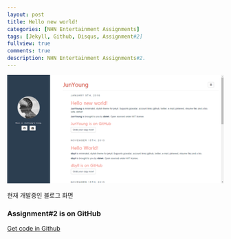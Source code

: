 ```yaml
---
layout: post
title: Hello new world!
categories: [NHN Entertainment Assignments]
tags: [Jekyll, Github, Disqus, Assignment#2]
fullview: true
comments: true
description: NHN Entertainment Assignments#2.
---
```


<img src="https://github.com/plus4070/plus4070.github.io/blob/master/assets/resources/img/blog.PNG?raw=true" />

현재 개발중인 블로그 화면

### Assignment#2 is on GitHub

<a class="btn btn-default" href="https://github.com/plus4070/plus4070.github.io">Get code in Github</a>
